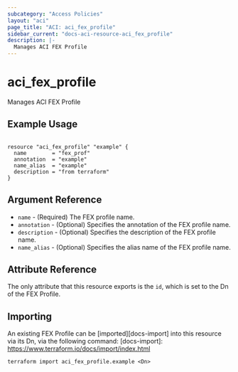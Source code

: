 ```yaml
---
subcategory: "Access Policies"
layout: "aci"
page_title: "ACI: aci_fex_profile"
sidebar_current: "docs-aci-resource-aci_fex_profile"
description: |-
  Manages ACI FEX Profile
---
```


# aci_fex_profile

Manages ACI FEX Profile

## Example Usage

```hcl

resource "aci_fex_profile" "example" {
  name        = "fex_prof"
  annotation  = "example"
  name_alias  = "example"
  description = "from terraform"
}

```

## Argument Reference

- `name` - (Required) The FEX profile name.
- `annotation` - (Optional) Specifies the annotation of the FEX profile name.
- `description` - (Optional) Specifies the description of the FEX profile name.
- `name_alias` - (Optional) Specifies the alias name of the FEX profile name.

## Attribute Reference

The only attribute that this resource exports is the `id`, which is set to the
Dn of the FEX Profile.

## Importing

An existing FEX Profile can be [imported][docs-import] into this resource via its Dn, via the following command:
[docs-import]: https://www.terraform.io/docs/import/index.html

```
terraform import aci_fex_profile.example <Dn>
```
